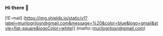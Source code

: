 ### Hi there 👋

<!--
**muNeves3/muNeves3** is a ✨ _special_ ✨ repository because its `README.md` (this file) appears on your GitHub profile. -->
[!E-mail] (https://img.shields.io/static/v1?label=murilogrilosn@gmail.com&message=%20&color=blue&logo=gmail&style=flat-square&logoColor=white)]
(mailto::murilogrilosn@gmail.com)
